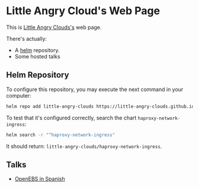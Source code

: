# Little Angry Cloud's Web Page

This is [Little Angry Clouds's](https://little-angry-clouds.github.io/) web page.

There's actually:
- A [helm](https://helm.sh) repository.
- Some hosted talks

## Helm Repository
To configure this repository, you may execute the next command in your computer:

```bash
helm repo add little-angry-clouds https://little-angry-clouds.github.io/
```

To test that it's configured correctly, search the chart
`haproxy-network-ingress`:

```bash
helm search -r "^haproxy-network-ingress"
```

It should return: `little-angry-clouds/haproxy-network-ingress`.

## Talks
- [OpenEBS in Spanish](https://little-angry-clouds.github.io/talks/openebs/2021-01/index.html)
